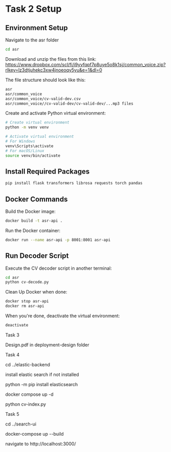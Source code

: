 # Task 2 Setup

## Environment Setup
Navigate to the asr folder
```bash
cd asr
```

Download and unzip the files from this link: https://www.dropbox.com/scl/fi/i9yvfqpf7p8uye5o8k1sj/common_voice.zip?rlkey=lz3dtjuhekc3xw4jnoeoqy5yu&e=1&dl=0

The file structure should look like this:
```bash
asr
asr/common_voice
asr/common_voice/cv-valid-dev.csv
asr/common_voice//cv-valid-dev/cv-valid-dev/...mp3 files
```

Create and activate Python virtual environment:
```bash
# Create virtual environment
python -m venv venv

# Activate virtual environment
# For Windows
venv\Scripts\activate
# For macOS/Linux
source venv/bin/activate
```

## Install Required Packages
```bash
pip install flask transformers librosa requests torch pandas
```

## Docker Commands
Build the Docker image:
```bash
docker build -t asr-api .
```

Run the Docker container:
```bash
docker run --name asr-api -p 8001:8001 asr-api
```

## Run Decoder Script
Execute the CV decoder script in another terminal:
```bash
cd asr
python cv-decode.py
```

Clean Up Docker when done:
```bash
docker stop asr-api
docker rm asr-api
```

When you're done, deactivate the virtual environment:
```bash
deactivate
```

Task 3

Design.pdf in deployment-design folder

Task 4

cd ../elastic-backend

install elastic search if not installed

python -m pip install elasticsearch

docker compose up -d 

<!-- docker cp elastic-backend-es01-1:/usr/share/elasticsearch/config/certs/ca/ca.crt ./ca.crt -->

python cv-index.py

Task 5

cd ../search-ui

docker-compose up --build

navigate to http://localhost:3000/

